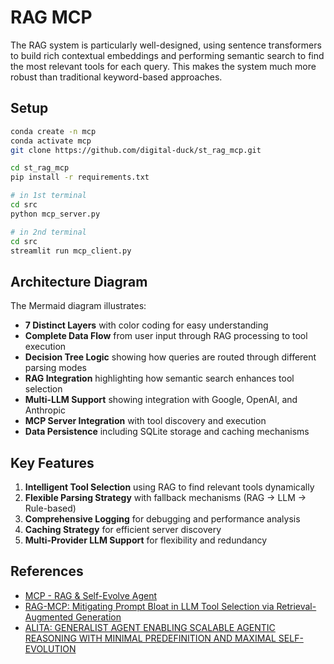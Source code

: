 # RAG MCP

The RAG system is particularly well-designed, using sentence transformers to build rich contextual embeddings and performing semantic search to find the most relevant tools for each query. This makes the system much more robust than traditional keyword-based approaches.

## Setup
```bash
conda create -n mcp
conda activate mcp
git clone https://github.com/digital-duck/st_rag_mcp.git

cd st_rag_mcp
pip install -r requirements.txt

# in 1st terminal
cd src
python mcp_server.py

# in 2nd terminal
cd src
streamlit run mcp_client.py
```

## Architecture Diagram 

The Mermaid diagram illustrates:

- **7 Distinct Layers** with color coding for easy understanding
- **Complete Data Flow** from user input through RAG processing to tool execution
- **Decision Tree Logic** showing how queries are routed through different parsing modes
- **RAG Integration** highlighting how semantic search enhances tool selection
- **Multi-LLM Support** showing integration with Google, OpenAI, and Anthropic
- **MCP Server Integration** with tool discovery and execution
- **Data Persistence** including SQLite storage and caching mechanisms

## Key Features

1. **Intelligent Tool Selection** using RAG to find relevant tools dynamically
2. **Flexible Parsing Strategy** with fallback mechanisms (RAG → LLM → Rule-based)
3. **Comprehensive Logging** for debugging and performance analysis
4. **Caching Strategy** for efficient server discovery
5. **Multi-Provider LLM Support** for flexibility and redundancy

## References

- [MCP - RAG & Self-Evolve Agent](https://youtu.be/ZtwN79n9dRE?si=5GYFUrX7INMxhUNM)
- [RAG-MCP: Mitigating Prompt Bloat in LLM Tool Selection via Retrieval-Augmented Generation](https://arxiv.org/abs/2505.03275)
- [ALITA: GENERALIST AGENT ENABLING SCALABLE AGENTIC REASONING WITH MINIMAL PREDEFINITION AND MAXIMAL SELF-EVOLUTION](https://arxiv.org/abs/2505.20286)


